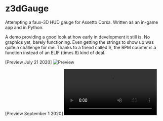 # z3dGauge
Attempting a faux-3D HUD gauge for Assetto Corsa. Written as an in-game app and in Python.

A demo providing a good look at how early in development it still is. No graphics yet, barely functioning. Even getting the strings to show up was quite a challenge for me. Thanks to a friend called S, the RPM counter is a function instead of an ELIF (times 8) kind of deal.

[Preview July 21 2020]
![Preview](https://i.imgur.com/iYkyO1K.png)

[Preview September 1 2020]
![Preview](https://i.imgur.com/qUMOCGh.mp4)
